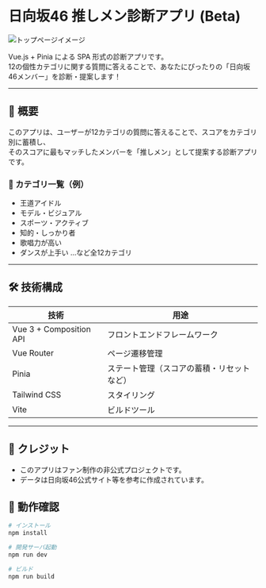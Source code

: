 # 日向坂46 推しメン診断アプリ (Beta)

![トップページイメージ](./screenshot.png)

Vue.js + Pinia による SPA 形式の診断アプリです。  
12の個性カテゴリに関する質問に答えることで、あなたにぴったりの「日向坂46メンバー」を診断・提案します！

---

## 🚀 概要

このアプリは、ユーザーが12カテゴリの質問に答えることで、スコアをカテゴリ別に蓄積し、  
そのスコアに最もマッチしたメンバーを「推しメン」として提案する診断アプリです。

### 🎯 カテゴリ一覧（例）

- 王道アイドル
- モデル・ビジュアル
- スポーツ・アクティブ
- 知的・しっかり者
- 歌唱力が高い
- ダンスが上手い
…など全12カテゴリ

---

## 🛠 技術構成

| 技術 | 用途 |
|------|------|
| Vue 3 + Composition API | フロントエンドフレームワーク |
| Vue Router | ページ遷移管理 |
| Pinia | ステート管理（スコアの蓄積・リセットなど） |
| Tailwind CSS | スタイリング |
| Vite | ビルドツール |

---

## 💖 クレジット

- このアプリはファン制作の非公式プロジェクトです。
- データは日向坂46公式サイト等を参考に作成されています。

## 🧪 動作確認

```bash
# インストール
npm install

# 開発サーバ起動
npm run dev

# ビルド
npm run build

